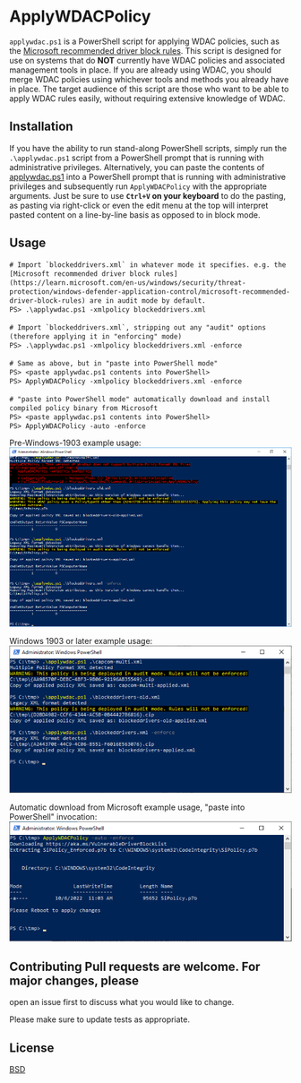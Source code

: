 # ApplyWDACPolicy

`applywdac.ps1` is a PowerShell script for applying WDAC policies,
such as the [Microsoft recommended driver block
rules](https://learn.microsoft.com/en-us/windows/security/threat-protection/windows-defender-application-control/microsoft-recommended-driver-block-rules).
This script is designed for use on systems that do **NOT** currently
have WDAC policies and associated management tools in place. If you
are already using WDAC, you should merge WDAC policies using whichever
tools and methods you already have in place. The target audience of
this script are those who want to be able to apply WDAC rules easily,
without requiring extensive knowledge of WDAC.

## Installation

If you have the ability to run stand-along PowerShell scripts, simply
run the `.\applywdac.ps1` script from a PowerShell prompt that is
running with administrative privileges. Alternatively, you can paste
the contents of
[applywdac.ps1](https://raw.githubusercontent.com/wdormann/applywdac/main/applywdac.ps1)
into a PowerShell prompt that is running with administrative
privileges and subsequently run `ApplyWDACPolicy` with the appropriate
arguments. Just be sure to use **`Ctrl+V` on your keyboard** to do the
pasting, as pasting via right-click or even the edit menu at the top
will interpret pasted content on a line-by-line basis as opposed to in
block mode.

## Usage

```
# Import `blockeddrivers.xml` in whatever mode it specifies. e.g. the [Microsoft recommended driver block rules](https://learn.microsoft.com/en-us/windows/security/threat-protection/windows-defender-application-control/microsoft-recommended-driver-block-rules) are in audit mode by default.
PS> .\applywdac.ps1 -xmlpolicy blockeddrivers.xml

# Import `blockeddrivers.xml`, stripping out any "audit" options (therefore applying it in "enforcing" mode)
PS> .\applywdac.ps1 -xmlpolicy blockeddrivers.xml -enforce

# Same as above, but in "paste into PowerShell mode"
PS> <paste applywdac.ps1 contents into PowerShell>
PS> ApplyWDACPolicy -xmlpolicy blockeddrivers.xml -enforce

# "paste into PowerShell mode" automatically download and install compiled policy binary from Microsoft
PS> <paste applywdac.ps1 contents into PowerShell>
PS> ApplyWDACPolicy -auto -enforce
```

Pre-Windows-1903 example usage:
![Windows Server 2016](applywdac-2016.png)

Windows 1903 or later example usage:
![Windows Server 2016](applywdac-modern.png)

Automatic download from Microsoft example usage, "paste into PowerShell" invocation:
![Windows Server 2016](applywdac-auto.png)

## Contributing Pull requests are welcome. For major changes, please
open an issue first to discuss what you would like to change.

Please make sure to update tests as appropriate.

## License
[BSD](https://choosealicense.com/licenses/bsd-2-clause/)
